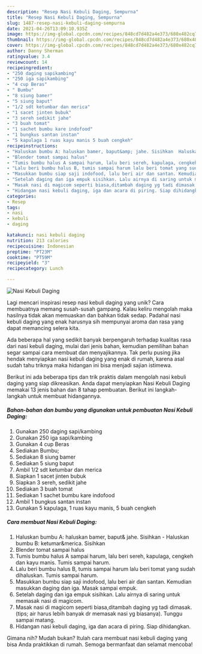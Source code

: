 ```yaml
---
description: "Resep Nasi Kebuli Daging, Sempurna"
title: "Resep Nasi Kebuli Daging, Sempurna"
slug: 1487-resep-nasi-kebuli-daging-sempurna
date: 2021-04-26T13:09:10.935Z
image: https://img-global.cpcdn.com/recipes/848cd7d482a4e373/680x482cq70/nasi-kebuli-daging-foto-resep-utama.jpg
thumbnail: https://img-global.cpcdn.com/recipes/848cd7d482a4e373/680x482cq70/nasi-kebuli-daging-foto-resep-utama.jpg
cover: https://img-global.cpcdn.com/recipes/848cd7d482a4e373/680x482cq70/nasi-kebuli-daging-foto-resep-utama.jpg
author: Danny Sherman
ratingvalue: 3.4
reviewcount: 14
recipeingredient:
- "250 daging sapikambing"
- "250 iga sapikambing"
- "4 cup Beras"
- " Bumbu"
- "8 siung bamer"
- "5 siung baput"
- "1/2 sdt ketumbar dan merica"
- "1 sacet jinten bubuk"
- "3 sereh sedikit jahe"
- "3 buah tomat"
- "1 sachet bumbu kare indofood"
- "1 bungkus santan instan"
- "5 kapulaga 1 ruas kayu manis 5 buah cengkeh"
recipeinstructions:
- "Haluskan bumbu A: haluskan bamer, baput&amp; jahe. Sisihkan  Haluskan bumbu B: ketumar&amp;merica. Sisihkan"
- "Blender tomat sampai halus"
- "Tumis bumbu halus A sampai harum, lalu beri sereh, kapulaga, cengkeh dan kayu manis. Tumis sampai harum."
- "Lalu beri bumbu halus B, tumis sampai harum lalu beri tomat yang sudah dihaluskan. Tumis sampai harum."
- "Masukkan bumbu siap saji indofood, lalu beri air dan santan. Kemudian masukkan daging dan iga. Masak sampai empuk."
- "Setelah daging dan iga empuk sisihkan. Lalu airnya di saring untuk memasak nasi di magicom."
- "Masak nasi di magicom seperti biasa,ditambah daging yg tadi dimasak. (tips; air harus lebih banyak dr memasak nasi yg biasanya). Tunggu sampai matang."
- "Hidangan nasi kebuli daging, iga dan acara di piring. Siap dihidangkan."
categories:
- Resep
tags:
- nasi
- kebuli
- daging

katakunci: nasi kebuli daging 
nutrition: 213 calories
recipecuisine: Indonesian
preptime: "PT23M"
cooktime: "PT59M"
recipeyield: "3"
recipecategory: Lunch

---
```



![Nasi Kebuli Daging](https://img-global.cpcdn.com/recipes/848cd7d482a4e373/680x482cq70/nasi-kebuli-daging-foto-resep-utama.jpg)

Lagi mencari inspirasi resep nasi kebuli daging yang unik? Cara membuatnya memang susah-susah gampang. Kalau keliru mengolah maka hasilnya tidak akan memuaskan dan bahkan tidak sedap. Padahal nasi kebuli daging yang enak harusnya sih mempunyai aroma dan rasa yang dapat memancing selera kita.



Ada beberapa hal yang sedikit banyak berpengaruh terhadap kualitas rasa dari nasi kebuli daging, mulai dari jenis bahan, kemudian pemilihan bahan segar sampai cara membuat dan menyajikannya. Tak perlu pusing jika hendak menyiapkan nasi kebuli daging yang enak di rumah, karena asal sudah tahu triknya maka hidangan ini bisa menjadi sajian istimewa.


Berikut ini ada beberapa tips dan trik praktis dalam mengolah nasi kebuli daging yang siap dikreasikan. Anda dapat menyiapkan Nasi Kebuli Daging memakai 13 jenis bahan dan 8 tahap pembuatan. Berikut ini langkah-langkah untuk membuat hidangannya.

<!--inarticleads1-->

##### Bahan-bahan dan bumbu yang digunakan untuk pembuatan Nasi Kebuli Daging:

1. Gunakan 250 daging sapi/kambing
1. Gunakan 250 iga sapi/kambing
1. Gunakan 4 cup Beras
1. Sediakan  Bumbu;
1. Sediakan 8 siung bamer
1. Sediakan 5 siung baput
1. Ambil 1/2 sdt ketumbar dan merica
1. Siapkan 1 sacet jinten bubuk
1. Siapkan 3 sereh, sedikit jahe
1. Sediakan 3 buah tomat
1. Sediakan 1 sachet bumbu kare indofood
1. Ambil 1 bungkus santan instan
1. Gunakan 5 kapulaga, 1 ruas kayu manis, 5 buah cengkeh




<!--inarticleads2-->

##### Cara membuat Nasi Kebuli Daging:

1. Haluskan bumbu A: haluskan bamer, baput&amp; jahe. Sisihkan  - Haluskan bumbu B: ketumar&amp;merica. Sisihkan
1. Blender tomat sampai halus
1. Tumis bumbu halus A sampai harum, lalu beri sereh, kapulaga, cengkeh dan kayu manis. Tumis sampai harum.
1. Lalu beri bumbu halus B, tumis sampai harum lalu beri tomat yang sudah dihaluskan. Tumis sampai harum.
1. Masukkan bumbu siap saji indofood, lalu beri air dan santan. Kemudian masukkan daging dan iga. Masak sampai empuk.
1. Setelah daging dan iga empuk sisihkan. Lalu airnya di saring untuk memasak nasi di magicom.
1. Masak nasi di magicom seperti biasa,ditambah daging yg tadi dimasak. (tips; air harus lebih banyak dr memasak nasi yg biasanya). Tunggu sampai matang.
1. Hidangan nasi kebuli daging, iga dan acara di piring. Siap dihidangkan.




Gimana nih? Mudah bukan? Itulah cara membuat nasi kebuli daging yang bisa Anda praktikkan di rumah. Semoga bermanfaat dan selamat mencoba!
